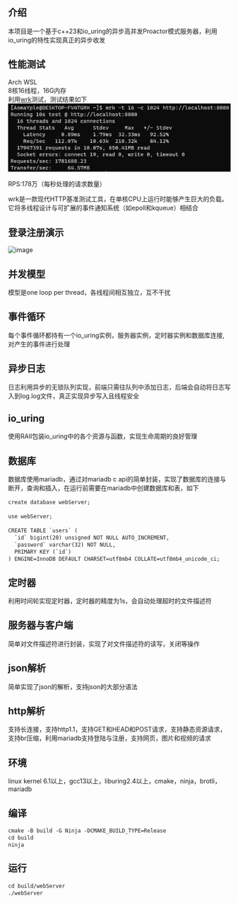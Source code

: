 ## 介绍

本项目是一个基于c++23和io_uring的异步高并发Proactor模式服务器，利用io_uring的特性实现真正的异步收发

## 性能测试

Arch WSL  
8核16线程，16G内存  
利用[wrk](https://github.com/wg/wrk)测试，测试结果如下  
![image](test/test.png)

RPS:178万（每秒处理的请求数量）

wrk是一款现代HTTP基准测试工具，在单核CPU上运行时能够产生巨大的负载。它将多线程设计与可扩展的事件通知系统（如epoll和kqueue）相结合

## 登录注册演示

![image](test/test.gif)

## 并发模型

模型是one loop per thread，各线程间相互独立，互不干扰

## 事件循环

每个事件循环都持有一个io_uring实例，服务器实例，定时器实例和数据库连接,对产生的事件进行处理

## 异步日志

日志利用异步的无锁队列实现，前端只需往队列中添加日志，后端会自动将日志写入到log.log文件，真正实现异步写入且线程安全

## io_uring

使用RAII包装io_uring中的各个资源与函数，实现生命周期的良好管理

## 数据库

数据库使用mariadb，通过对mariadb c api的简单封装，实现了数据库的连接与断开，查询和插入，在运行前需要在mariadb中创建数据库和表，如下

```shell
create database webServer;

use webServer;

CREATE TABLE `users` (
  `id` bigint(20) unsigned NOT NULL AUTO_INCREMENT,
  `password` varchar(32) NOT NULL,
  PRIMARY KEY (`id`)
) ENGINE=InnoDB DEFAULT CHARSET=utf8mb4 COLLATE=utf8mb4_unicode_ci;
```

## 定时器

利用时间轮实现定时器，定时器的精度为1s，会自动处理超时的文件描述符

## 服务器与客户端

简单对文件描述符进行封装，实现了对文件描述符的读写，关闭等操作

## json解析

简单实现了json的解析，支持json的大部分语法

## http解析

支持长连接，支持http1.1，支持GET和HEAD和POST请求，支持静态资源请求，支持br压缩，利用mariadb支持登陆与注册，支持网页，图片和视频的请求

## 环境

linux kernel 6.1以上，gcc13以上，liburing2.4以上，cmake，ninja，brotli，mariadb

## 编译

```shell 
cmake -B build -G Ninja -DCMAKE_BUILD_TYPE=Release
cd build
ninja
```

## 运行

```shell
cd build/webServer
./webServer
```